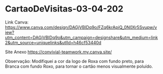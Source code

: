 # CartaoDeVisitas-03-04-202
Link Canva:
https://www.canva.com/design/DAGjVBIDq9o/FZq6krApiQ_0N0Xr5Svupw/view?utm_content=DAGjVBIDq9o&utm_campaign=designshare&utm_medium=link2&utm_source=uniquelinks&utlId=h46cf53440d

Site Anexo
https://convivial-teamwork.my.canva.site/

Observação: Modifiquei a cor da logo de Roxa com fundo preto, para Branca com fundo Roxo, para tornar o cartão menos visualmente poluído.
